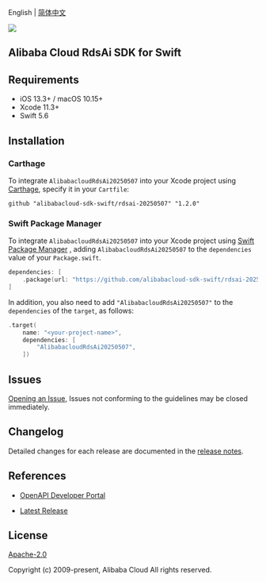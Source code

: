 English | [简体中文](README-CN.md)

![](https://aliyunsdk-pages.alicdn.com/icons/AlibabaCloud.svg)

## Alibaba Cloud RdsAi SDK for Swift

## Requirements

- iOS 13.3+ / macOS 10.15+
- Xcode 11.3+
- Swift 5.6

## Installation

### Carthage

To integrate `AlibabacloudRdsAi20250507` into your Xcode project using [Carthage](https://github.com/Carthage/Carthage), specify it in your `Cartfile`:

```ogdl
github "alibabacloud-sdk-swift/rdsai-20250507" "1.2.0"
```

### Swift Package Manager

To integrate `AlibabacloudRdsAi20250507` into your Xcode project using [Swift Package Manager](https://swift.org/package-manager/) , adding `AlibabacloudRdsAi20250507` to the `dependencies` value of your `Package.swift`.

```swift
dependencies: [
    .package(url: "https://github.com/alibabacloud-sdk-swift/rdsai-20250507.git", from: "1.2.0")
]
```

In addition, you also need to add `"AlibabacloudRdsAi20250507"` to the `dependencies` of the `target`, as follows:

```swift
.target(
    name: "<your-project-name>",
    dependencies: [
        "AlibabacloudRdsAi20250507",
    ])
```

## Issues

[Opening an Issue](https://github.com/alibabacloud-sdk-swift/rdsai-20250507/issues/new), Issues not conforming to the guidelines may be closed immediately.

## Changelog

Detailed changes for each release are documented in the [release notes](./ChangeLog.txt).

## References

* [OpenAPI Developer Portal](https://next.api.alibabacloud.com/home)
- [Latest Release](https://github.com/alibabacloud-sdk-swift/rdsai-20250507)

## License

[Apache-2.0](http://www.apache.org/licenses/LICENSE-2.0)

Copyright (c) 2009-present, Alibaba Cloud All rights reserved.
